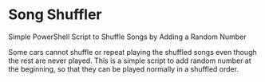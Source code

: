 # Song Shuffler
Simple PowerShell Script to Shuffle Songs by Adding a Random Number

Some cars cannot shuffle or repeat playing the shuffled songs even though the rest are never played. 
This is a simple script to add random number at the beginning, so that they can be played normally in a shuffled order.

